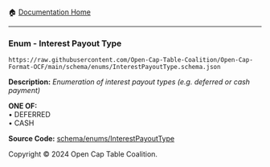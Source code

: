 :house: [Documentation Home](../../../README.md)

---

### Enum - Interest Payout Type

`https://raw.githubusercontent.com/Open-Cap-Table-Coalition/Open-Cap-Format-OCF/main/schema/enums/InterestPayoutType.schema.json`

**Description:** _Enumeration of interest payout types (e.g. deferred or cash payment)_

**ONE OF:**</br>&bull; DEFERRED </br>&bull; CASH

**Source Code:** [schema/enums/InterestPayoutType](../../../../schema/enums/InterestPayoutType.schema.json)

Copyright © 2024 Open Cap Table Coalition.
